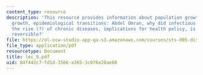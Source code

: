 ```yaml
---
content_type: resource
description: 'This resource provides information about population growth, causes of
  growth, epidemiological transitions: Abdel Omran, why did infectious diseases decline?,
  the rise (?) of chronic diseases, implications for health policy, is the transition
  reversible?'
file: https://ol-ocw-studio-app-qa.s3.amazonaws.com/courses/sts-005-disease-and-society-in-america-fall-2005/84f442c7fd1d3566a3653c076e28ae60_lec_8.pdf
file_type: application/pdf
resourcetype: Document
title: lec_8.pdf
uid: 84f442c7-fd1d-3566-a365-3c076e28ae60
---
```

